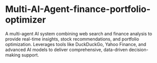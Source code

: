 # Multi-AI-Agent-finance-portfolio-optimizer
A multi-agent AI system combining web search and finance analysis to provide real-time insights, stock recommendations, and portfolio optimization. Leverages tools like DuckDuckGo, Yahoo Finance, and advanced AI models to deliver comprehensive, data-driven decision-making support.
